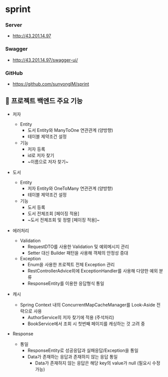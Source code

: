 # sprint

### Server
- http://43.201.14.97

### Swagger
- http://43.201.14.97/swagger-ui/


### GitHub
- https://github.com/sunyongIM/sprint


## 🔑 프로젝트 백엔드 주요 기능
  
* 저자
  - Entity
    - 도서 Entity와 ManyToOne 연관관계 (양방향)
    - 테이블 제약조건 설정
  - 기능
    - 저자 등록
    - id로 저자 찾기
    - ~이름으로 저자 찾기~
  
* 도서
  - Entity
    - 저자 Entity와 OneToMany 연관관계 (양방향)
    - 테이블 제약조건 설정
  - 기능
    - 도서 등록
    - 도서 전체조회 [페이징 적용]
    - ~도서 전체조회 및 정렬 [페이징 적용]~

* 에러처리
  - Validation
    - RequestDTO를 사용한 Validation 및 예외메시지 관리
    - Setter 대신 Builder 패턴을 사용해 객체의 안정성 증대
  - Exception
    - Enum을 사용한 프로젝트 전체 Exception 관리
    - RestControllerAdvice외에 ExceptionHandler를 사용해 다양한 예외 분류
    - ResponseEntity<HttpResponse>를 이용한 응답형식 통일

* 캐시
  - Spring Context 내의 ConcurrentMapCacheManager를 Look-Aside 전략으로 사용
    - AuthorService의 저자 찾기에 적용 (주석처리)
    - BookService에서 조회 시 첫번째 페이지를 캐싱하는 것 고려 중
  
* Response
  - 통일
    - ResponseEntity<HttpResponse>로 성공응답과 실패응답/Exception을 통일
    - Data가 존재하는 응답과 존재하지 않는 응답 통일
      - Data가 존재하지 않는 응답은 해당 key의 value가 null (필요시 수정 가능)
  
